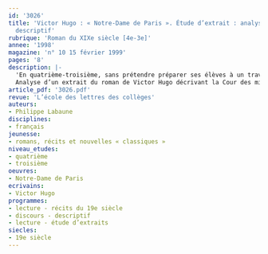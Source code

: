 ```yaml
---
id: '3026'
title: 'Victor Hugo : « Notre-Dame de Paris ». Étude d’extrait : analyse d’un texte
  descriptif'
rubrique: 'Roman du XIXe siècle [4e-3e]'
annee: '1998'
magazine: 'n° 10 15 février 1999'
pages: '8'
description: |-
  'En quatrième-troisième, sans prétendre préparer ses élèves à un travail d’analyse et à une méthodologie qu’ils acquerront au lycée, le professeur de français se doit de leur fournir des outils de lecture et des démarches qui prennent en compte la spécificité générique et typologique du texte littéraire. Il peut déjà proposer des approches plus synthétiques et favoriser l’autonomie de l’élève afin de le conduire progressivement à mener une explication « consciente de ses démarches et de ses choix ». C’est l’un des objectifs de cette séance consacrée au texte littéraire descriptif.
  Analyse d’un extrait du roman de Victor Hugo décrivant la Cour des miracles : livre 2, chapitre 6.'
article_pdf: '3026.pdf'
revue: 'L’école des lettres des collèges'
auteurs:
- Philippe Labaune
disciplines:
- français
jeunesse:
- romans, récits et nouvelles « classiques »
niveau_etudes:
- quatrième
- troisième
oeuvres:
- Notre-Dame de Paris
ecrivains:
- Victor Hugo
programmes:
- lecture - récits du 19e siècle
- discours - descriptif
- lecture - étude d’extraits
siecles:
- 19e siècle
---
```

